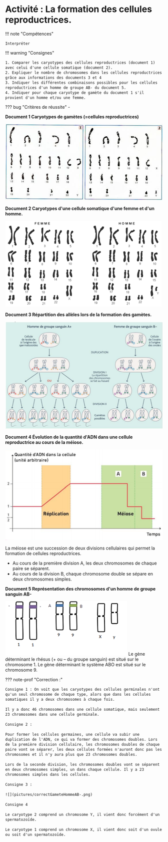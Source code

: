 # Activité : La formation des cellules reproductrices.


!!! note "Compétences"

    Interpréter 

!!! warning "Consignes"

    1. Comparer les caryotypes des cellules reproductrices (document 1) avec celui d'une cellule somatique (document 2).
    2. Expliquer le nombre de chromosomes dans les cellules reproductrices grâce aux informations des documents 3 et 4
    3. Indiquer les différentes combinaisons possibles pour les cellules reproductrices d'un homme de groupe AB- du document 5.
    4. Indiquer pour chaque caryotype de gamète du document 1 s'il provient d'un homme et/ou une femme.
    
??? bug "Critères de réussite"
    - 




**Document 1 Caryotypes de gamètes (=cellules reproductrices)**

![](pictures/caryotypesGametes.png)

**Document 2 Caryotypes d'une cellule somatique d'une femme et d'un homme.**

![](pictures/caryotypesCellulesHumaines.png)

**Document 3 Répartition des allèles lors de la formation des gamètes.**

![](pictures/schrepartAlleles.png)

**Document 4 Évolution de la quantité d'ADN dans une cellule reproductrice au cours de la méiose.**

![](pictures/graphQteADNMeiose.png)

La méiose est une succession de deux divisions cellulaires qui permet la formation de cellules reproductrices.

- Au cours de la première division A, les deux chromosomes de chaque paire se séparent.
- Au cours de la division B, chaque chromosome double se sépare en deux chromosomes simples.

**Document 5 Représentation des chromosomes d'un homme de groupe sanguin AB-**

![](pictures/chromosomeHommeAB-.png)
Le gène déterminant le rhésus (+ ou – du groupe sanguin) est situé sur le chromosome 1.
Le gène déterminant le système ABO est situé sur le chromosome 9.


??? note-prof "Correction :"

    Consigne 1 : On voit que les caryotypes des cellules germinales n'ont qu'un seul chromosome de chaque type, alors que dans les cellules somatiques il y a deux chromosomes à chaque fois.

    Il y a donc 46 chromosomes dans une cellule somatique, mais seulement 23 chromosomes dans une cellule germinale.

    Consigne 2 :

    Pour former les cellules germaines, une cellule va subir une duplication de l'ADN, ce qui va former des chromosomes doubles. Lors de la première division cellulaire, les chromosomes doubles de chaque paire vont se séparer, les deux cellules formées n'auront donc pas les chromosomes et il n'y aura plus que 23 chromosomes doubles.

    Lors de la seconde division, les chromosomes doubles vont se séparent en deux chromosomes simples, un dans chaque cellule. Il y a 23 chromosomes simples dans les cellules.

    Consigne 3 :

    ![](pictures/correctGameteHommeAB-.png)

    Consigne 4

    Le caryotype 2 comprend un chromosome Y, il vient donc forcément d'un spermatozoïde.

    Le caryotype 1 comprend un chromosome X, il vient donc soit d'un ovule ou soit d'un spermatozoïde.